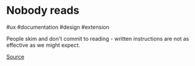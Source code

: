 # Nobody reads

#ux #documentation #design #extension

People skim and don't commit to reading - written instructions are not as effective as we might expect. 

[Source](https://medium.com/radical-ux/nine-nasty-ux-truths-83b30ea94355)